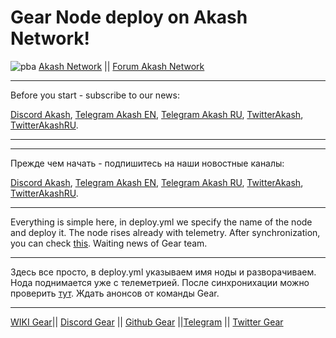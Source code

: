 # Gear Node deploy on Akash Network!
![pba](https://user-images.githubusercontent.com/23629420/163564918-05699f03-ea85-4d6e-9c30-728d2a23d2b0.png)
[Akash Network](https://akash.network/) || [Forum Akash Network](https://forum.akash.network/)

___

Before you start - subscribe to our news:

[Discord Akash](https://discord.gg/3SNdg3BS), [Telegram Akash EN](https://t.me/AkashNW), [Telegram Akash RU](https://t.me/akash_ru), [TwitterAkash](https://twitter.com/akashnet_), [TwitterAkashRU](https://twitter.com/akash_ru).
___
___
Прежде чем начать - подпишитесь на наши новостные каналы:

[Discord Akash](https://discord.gg/3SNdg3BS), [Telegram Akash EN](https://t.me/AkashNW), [Telegram Akash RU](https://t.me/akash_ru), [TwitterAkash](https://twitter.com/akashnet_), [TwitterAkashRU](https://twitter.com/akash_ru).
___
Everything is simple here, in deploy.yml we specify the name of the node and deploy it. The node rises already with telemetry. After synchronization, you can check [this](https://telemetry.gear-tech.io/). Waiting news of Gear team.
___

Здесь все просто, в deploy.yml указываем имя ноды и разворачиваем. Нода поднимается уже с телеметрией. После синхронихации можно проверить [тут](https://telemetry.gear-tech.io/). Ждать анонсов от команды Gear. 
___
[WIKI Gear](https://wiki.gear-tech.io/)|| [Discord Gear](https://discord.gg/mGXwYHKN) || [Github Gear](https://github.com/gear-tech) ||[Telegram](https://t.me/gear_tech) || [Twitter Gear](https://twitter.com/gear_techs)
